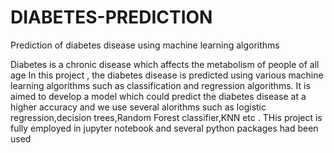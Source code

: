 # DIABETES-PREDICTION
Prediction of diabetes disease using machine learning algorithms

Diabetes is a chronic disease which affects the metabolism of people of all age 
In this project , the diabetes disease is predicted using various machine learning algorithms such as classification and regression algorithms.
It is aimed to develop a model which could predict the diabetes disease at a higher accuracy and we use several alorithms such as logistic regression,decision trees,Random Forest classifier,KNN etc .
THis project is fully employed in jupyter notebook and several python packages had been used
